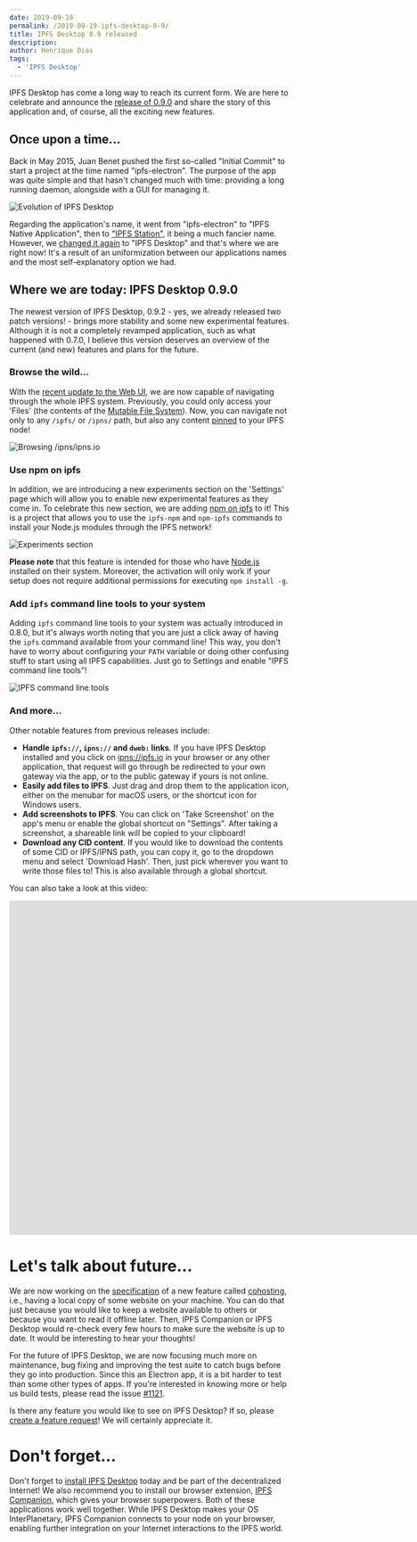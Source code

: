 ```yaml
---
date: 2019-09-19
permalink: /2019-09-19-ipfs-desktop-0-9/
title: IPFS Desktop 0.9 released
description:
author: Henrique Dias
tags:
  - 'IPFS Desktop'
---
```


IPFS Desktop has come a long way to reach its current form. We are here to celebrate and announce the [release of 0.9.0](https://github.com/ipfs-shipyard/ipfs-desktop/releases) and share the story of this application and, of course, all the exciting new features.

## Once upon a time...

Back in May 2015, Juan Benet pushed the first so-called "Initial Commit" to start a project at the time named "ipfs-electron". The purpose of the app was quite simple and that hasn't changed much with time: providing a long running daemon, alongside with a GUI for managing it.

![Evolution of IPFS Desktop](/058-ipfs-desktop-0-9-evolution.jpg)

Regarding the application's name, it went from "ipfs-electron" to "IPFS Native Application", then to ["IPFS Station"](https://github.com/ipfs-shipyard/ipfs-desktop/commit/5a123c2c9ed0fe3ec86aad336417ddbefdea9243), it being a much fancier name. However, we [changed it again](https://github.com/ipfs-shipyard/ipfs-desktop/pull/574) to "IPFS Desktop" and that's where we are right now! It's a result of an uniformization between our applications names and the most self-explanatory option we had.

## Where we are today: IPFS Desktop 0.9.0

The newest version of IPFS Desktop, 0.9.2 - yes, we already released two patch versions! - brings more stability and some new experimental features. Although it is not a completely revamped application, such as what happened with 0.7.0, I believe this version deserves an overview of the current (and new) features and plans for the future.

### Browse the wild...

With the [recent update to the Web UI](https://github.com/ipfs-shipyard/ipfs-webui/releases/tag/v2.5.0), we are now capable of navigating through the whole IPFS system. Previously, you could only access your 'Files' (the contents of the [Mutable File System](https://proto.school/#/mutable-file-system)). Now, you can navigate not only to any `/ipfs/` or `/ipns/` path, but also any content [pinned](https://docs.ipfs.io/guides/concepts/pinning/) to your IPFS node!

![Browsing /ipns/ipns.io](/058-ipfs-desktop-0-9-browse-wild.jpg)

### Use npm on ipfs

In addition, we are introducing a new experiments section on the 'Settings' page which will allow you to enable new experimental features as they come in. To celebrate this new section, we are adding [npm on ipfs](https://github.com/ipfs-shipyard/npm-on-ipfs) to it! This is a project that allows you to use the `ipfs-npm` and `npm-ipfs` commands to install your Node.js modules through the IPFS network!

![Experiments section](/058-ipfs-desktop-0-9-npm-ipfs.jpg)

**Please note** that this feature is intended for those who have [Node.js](https://nodejs.org) installed on their system. Moreover, the activation will only work if your setup does not require additional permissions for executing `npm install -g`.

### Add `ipfs` command line tools to your system

Adding `ipfs` command line tools to your system was actually introduced in 0.8.0, but it's always worth noting that you are just a click away of having the `ipfs` command available from your command line! This way, you don't have to worry about configuring your `PATH` variable or doing other confusing stuff to start using all IPFS capabilities. Just go to Settings and enable "IPFS command line tools"!

![IPFS command line tools](/058-ipfs-desktop-0-9-ipfs-cmd.jpg)

### And more...

Other notable features from previous releases include:

- **Handle `ipfs://`, `ipns://` and `dweb:` links**. If you have IPFS Desktop installed and you click on [ipns://ipfs.io](ipns://ipfs.io) in your browser or any other application, that request will go through be redirected to your own gateway via the app, or to the public gateway if yours is not online.
- **Easily add files to IPFS**. Just drag and drop them to the application icon, either on the menubar for macOS users, or the shortcut icon for Windows users.
- **Add screenshots to IPFS**. You can click on 'Take Screenshot' on the app's menu or enable the global shortcut on "Settings". After taking a screenshot, a shareable link will be copied to your clipboard!
- **Download any CID content**. If you would like to download the contents of some CID or IPFS/IPNS path, you can copy it, go to the dropdown menu and select 'Download Hash'. Then, just pick wherever you want to write those files to! This is also available through a global shortcut.

You can also take a look at this video:

<iframe width="2000" height="600" src="https://www.youtube-nocookie.com/embed/-7jAIVeg2vQ" frameborder="0" allow="accelerometer; autoplay; encrypted-media; gyroscope; picture-in-picture" allowfullscreen></iframe>

# Let's talk about future...

We are now working on the [specification](https://github.com/ipfs-shipyard/cohosting/pull/2) of a new feature called [cohosting](https://github.com/ipfs-shipyard/cohosting), i.e., having a local copy of some website on your machine. You can do that just because you would like to keep a website available to others or because you want to read it offline later. Then, IPFS Companion or IPFS Desktop would re-check every few hours to make sure the website is up to date. It would be interesting to hear your thoughts!

For the future of IPFS Desktop, we are now focusing much more on maintenance, bug fixing and improving the test suite to catch bugs before they go into production. Since this an Electron app, it is a bit harder to test than some other types of apps. If you're interested in knowing more or help us build tests, please read the issue [#1121](https://github.com/ipfs-shipyard/ipfs-desktop/issues/1121).

Is there any feature you would like to see on IPFS Desktop? If so, please [create a feature request](https://github.com/ipfs-shipyard/ipfs-desktop/issues/new)! We will certainly appreciate it.

# Don't forget...

Don't forget to [install IPFS Desktop](https://github.com/ipfs-shipyard/ipfs-desktop/releases) today and be part of the decentralized Internet! We also recommend you to install our browser extension, [IPFS Companion](https://github.com/ipfs-shipyard/ipfs-companion/#install), which gives your browser superpowers. Both of these applications work well together. While IPFS Desktop makes your OS InterPlanetary, IPFS Companion connects to your node on your browser, enabling further integration on your Internet interactions to the IPFS world.
